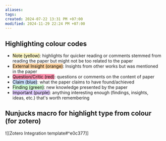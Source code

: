 ```yaml
---
aliases: 
tags: 
created: 2024-07-22 13:31 PM +07:00
modified: 2024-11-29 22:24 PM +07:00
---
```

## Highlighting colour codes
- <mark style="background: #FFF3A3A6;">Note (yellow)</mark>: highlights for quicker reading or comments stemmed from reading the paper but might not be too related to the paper
- <mark style="background: #FFB86CA6;" class="hltr-orange">External Insight (orange)</mark>: Insights from other works but was mentioned in the paper
- <mark class="hltr-red"  style="background: #FF5582A6;">Question/Critic (red)</mark>: questions or comments on the content of paper
- <mark class="hltr-blue" style="background: #ADCCFFA6;">Claim (blue)</mark>: what the paper claims to have found/achieved
- <mark style="background-color:#BBFABBA6;" class="hltr-green">Finding (green)</mark>: new knowledge presented by the paper
- <mark style="background-color:#D2B3FFA6" class="hltr-purple">Important (purple)</mark>: anything interesting enough (findings, insights, ideas, etc.) that's worth remembering

## Nunjucks macro for highlight type from colour (for zotero)
![[Zotero Integration template#^e0c377]]